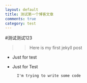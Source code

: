 ```yaml
---
layout: default
title: 测试第一个博客文章
comments: true
category: test
---
```


#测试测试123

>> Here is my first jekyll post  
  
+ Just for test  
* Just for Test  
  
        I'm trying to write some code
